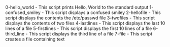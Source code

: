 0-hello_world - This script prints Hello, World to the standard output
1-confused_smiley - This script displays a confused smiley
2-hellofile - This script displays the contents the /etc/passwd file
3-twofiles - This script displays the contents of two files
4-lastlines - This script displays the last 10 lines of a file
5-firstlines - This script displays the first 10 lines of a file
6-third_line - This script displays the third line of a file
7-file - This script creates a file containing text
